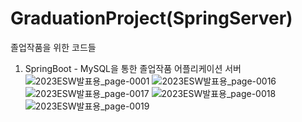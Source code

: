 # GraduationProject(SpringServer)
졸업작품을 위한 코드들
1. SpringBoot - MySQL을 통한 졸업작품 어플리케이션 서버
![2023ESW발표용_page-0001](https://github.com/user-attachments/assets/b78cd2d9-9b5d-408f-8d38-518ff5de99d7)
![2023ESW발표용_page-0016](https://github.com/user-attachments/assets/fff43822-b4b3-4c52-b973-e3cba0cd5e83)
![2023ESW발표용_page-0017](https://github.com/user-attachments/assets/bb66cdb1-af62-4cd9-9724-0582909a6117)
![2023ESW발표용_page-0018](https://github.com/user-attachments/assets/8aae3efd-25fe-4b87-a7cf-6d4f56d5c0ce)
![2023ESW발표용_page-0019](https://github.com/user-attachments/assets/15810c0d-899a-4c61-913e-490c8514812d)

